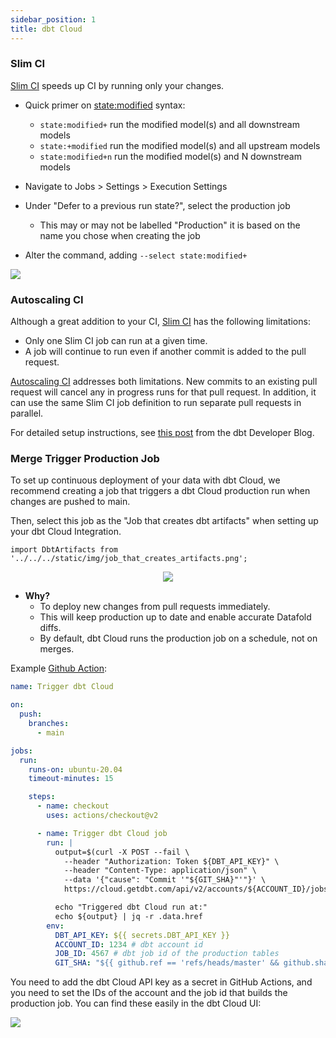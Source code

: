 ```yaml
---
sidebar_position: 1
title: dbt Cloud
---
```


### Slim CI
[Slim CI](https://docs.getdbt.com/docs/dbt-cloud/using-dbt-cloud/cloud-enabling-continuous-integration#configuring-a-dbt-cloud-ci-job) speeds up CI by running only your changes.

  * Quick primer on [state:modified](https://docs.getdbt.com/reference/node-selection/methods#the-state-method) syntax:
      * `state:modified+` run the modified model(s) and all downstream models
      * `state:+modified` run the modified model(s) and all upstream models
      * `state:modified+n` run the modified model(s) and N downstream models


* Navigate to Jobs > Settings > Execution Settings
* Under "Defer to a previous run state?", select the production job
    * This may or may not be labelled "Production" it is based on the name you chose when creating the job
* Alter the command, adding `--select state:modified+`


![](../../../static/img/cloud_slim_ci.png)

### Autoscaling CI

Although a great addition to your CI, [Slim CI](#slim-ci) has the following limitations:

* Only one Slim CI job can run at a given time.
* A job will continue to run even if another commit is added to the pull request.

[Autoscaling CI](https://docs.getdbt.com/blog/intelligent-slim-ci#the-solution-autoscaling-ci) addresses both limitations. New commits to an existing pull request will cancel any in progress runs for that pull request. In addition, it can use the same Slim CI job definition to run separate pull requests in parallel.

For detailed setup instructions, see [this post](https://docs.getdbt.com/blog/intelligent-slim-ci#setup) from the dbt Developer Blog.

### Merge Trigger Production Job
To set up continuous deployment of your data with dbt Cloud, we recommend creating a job that triggers a dbt Cloud production run when changes are pushed to main.

Then, select this job as the "Job that creates dbt artifacts" when setting up your dbt Cloud Integration.

```mdx-code-block
import DbtArtifacts from '../../../static/img/job_that_creates_artifacts.png';

```
<center><img src={DbtArtifacts} style={{width: '50%'}}/></center>

* **Why?**
    * To deploy new changes from pull requests immediately.
    * This will keep production up to date and enable accurate Datafold diffs.
    * By default, dbt Cloud runs the production job on a schedule, not on merges.


Example [Github Action](../ci_guides/dbt_core/github_actions.md):
```yml
name: Trigger dbt Cloud

on:
  push:
    branches:
      - main

jobs:
  run:
    runs-on: ubuntu-20.04
    timeout-minutes: 15

    steps:
      - name: checkout
        uses: actions/checkout@v2

      - name: Trigger dbt Cloud job
        run: |
          output=$(curl -X POST --fail \
            --header "Authorization: Token ${DBT_API_KEY}" \
            --header "Content-Type: application/json" \
            --data '{"cause": "Commit '"${GIT_SHA}"'"}' \
            https://cloud.getdbt.com/api/v2/accounts/${ACCOUNT_ID}/jobs/${JOB_ID}/run/)

          echo "Triggered dbt Cloud run at:"
          echo ${output} | jq -r .data.href
        env:
          DBT_API_KEY: ${{ secrets.DBT_API_KEY }}
          ACCOUNT_ID: 1234 # dbt account id
          JOB_ID: 4567 # dbt job id of the production tables
          GIT_SHA: "${{ github.ref == 'refs/heads/master' && github.sha || github.event.pull_request.head.sha }}"
```
You need to add the dbt Cloud API key as a secret in GitHub Actions, and you need to set the IDs of the account and the job id that builds the production job. You can find these easily in the dbt Cloud UI:

![](../../../static/img/dbt_cloud_trigger.png)